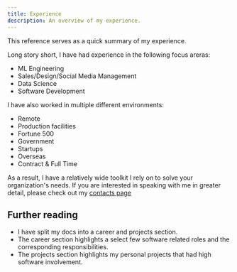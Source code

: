 ```yaml
---
title: Experience
description: An overview of my experience.
---
```

This reference serves as a quick summary of my experience. 

Long story short, I have had experience in the following focus areras:
- ML Engineering
- Sales/Design/Social Media Management
- Data Science
- Software Development

I have also worked in multiple different environments:
- Remote 
- Production facilities
- Fortune 500
- Government
- Startups
- Overseas
- Contract & Full Time

As a result, I have a relatively wide toolkit I rely on to solve your organization's 
needs. If you are interested in speaking with me in greater detail, please check out my [contacts page](./../contacts/)

## Further reading

- I have split my docs into a career and projects section. 
- The career section highlights a select few software related roles and the corresponding responsibilities.
- The projects section highlights my personal projects that had high software involvement. 

